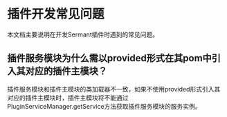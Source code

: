 # 插件开发常见问题

本文档主要说明在开发Sermant插件时遇到的常见问题。

## 插件服务模块为什么需以provided形式在其pom中引入其对应的插件主模块？

插件服务模块和插件主模块的类加载器不一致，如果不使用provided形式引入其对应的插件主模块时，插件主模块将不能通过PluginServiceManager.getService方法获取插件服务模块的服务实例。
